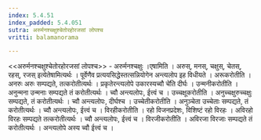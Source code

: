 ```yaml
---
index: 5.4.51
index_padded: 5.4.051
sutra: अरुर्मनश्चक्षुश्चेतोरहोरजसां लोपश्च
vritti: balamanorama

---
```

<<अरुर्मनश्चक्षुश्चेतोरहोरजसां लोपश्च>> - अरुर्मनश्चक्षुः ।एषामिति । अरुस्, मनस्, चक्षुस्, चेतस्, रहस्, रजस् इत्येतेषामित्यर्थः । पूर्वेणैव प्रत्ययसिद्धेस्तत्सन्नियोगेन अन्त्यलोप इह विधीयते । अरूकरोतीति । अनरुः अरुः सम्पद्यते, तत्करोतीत्यर्थः । प्रकृतेरन्त्यलोपे उकारस्यच्वौ चे॑ति दीर्घः । उन्मनीकरोतीति । अनुन्मना उन्मनाः सम्पद्यते तं करोतीत्यर्थः । च्वौ अन्त्यलोपः, ईत्त्वं च । उच्चक्षूकरोतीति । अनुच्चक्षुरुच्चक्षुः सम्पद्यते, तं करोतीत्यर्थः । च्वौ अन्त्यलोपः, दीर्घश्च । उच्चेतीकरोतीति । अनुञ्चेता उच्चेताः सम्पद्यते, तं करोतीत्यर्थः । च्वौ अन्त्यलोपः, ईत्त्वं च । विरहीकरोतीति । रहो विजनप्रदेशः, विशिष्टं रहो विरहः । अविरहो विरहः सम्पद्यते तत्करोतीत्यर्थः । च्वौ अन्त्यलोपः, ईत्त्वं च । विरजीकरोतीति । अविरजा विरजाः सम्पद्यते तं करोतीत्यर्थः । अन्त्यलोपे अस्य च्वौ ईत्त्वं च । 